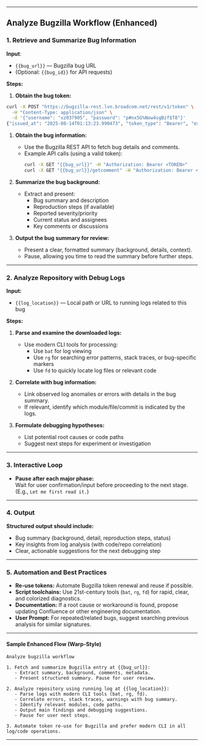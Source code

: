 ***

## Analyze Bugzilla Workflow (Enhanced)

### 1. Retrieve and Summarize Bug Information

**Input**:
- `{{bug_url}}` — Bugzilla bug URL
- (Optional: `{{bug_id}}` for API requests)

**Steps:**
1. **Obtain the bug token:**
```sh
curl -X POST "https://bugzilla-rest.lvn.broadcom.net/rest/v1/token" \
  -H "Content-Type: application/json" \
  -d '{"username": "xz037905", "password": "p#nx5G%Now4sgBzf$T8"}'
{"issued_at": "2025-08-14T01:13:23.990473", "token_type": "Bearer", "expired_in": 604800, "accesstoken": "******"}
```
1. **Obtain the bug information:**
    - Use the Bugzilla REST API to fetch bug details and comments.
    - Example API calls (using a valid token):
      ```sh
      curl -X GET "{{bug_url}}" -H "Authorization: Bearer <TOKEN>"
      curl -X GET "{{bug_url}}/getcomment" -H "Authorization: Bearer <TOKEN>"
      ```
2. **Summarize the bug background:**
    - Extract and present:
        - Bug summary and description
        - Reproduction steps (if available)
        - Reported severity/priority
        - Current status and assignees
        - Key comments or discussions

3. **Output the bug summary for review:**
    - Present a clear, formatted summary (background, details, context).
    - Pause, allowing you time to read the summary before further steps.

***

### 2. Analyze Repository with Debug Logs

**Input:**
- `{{log_location}}` — Local path or URL to running logs related to this bug

**Steps:**
1. **Parse and examine the downloaded logs:**
    - Use modern CLI tools for processing:
        - Use `bat` for log viewing
        - Use `rg` for searching error patterns, stack traces, or bug-specific markers
        - Use `fd` to quickly locate log files or relevant code

2. **Correlate with bug information:**
    - Link observed log anomalies or errors with details in the bug summary.
    - If relevant, identify which module/file/commit is indicated by the logs.

3. **Formulate debugging hypotheses:**
    - List potential root causes or code paths
    - Suggest next steps for experiment or investigation

***

### 3. Interactive Loop

- **Pause after each major phase:**  
  Wait for user confirmation/input before proceeding to the next stage.  
  (E.g., `Let me first read it.`)

***

### 4. Output

**Structured output should include:**
- Bug summary (background, detail, reproduction steps, status)
- Key insights from log analysis (with code/repo correlation)
- Clear, actionable suggestions for the next debugging step

***

### 5. Automation and Best Practices

- **Re-use tokens:** Automate Bugzilla token renewal and reuse if possible.
- **Script toolchains:** Use 21st-century tools (`bat`, `rg`, `fd`) for rapid, clear, and colorized diagnostics.
- **Documentation:** If a root cause or workaround is found, propose updating Confluence or other engineering documentation.
- **User Prompt:** For repeated/related bugs, suggest searching previous analysis for similar signatures.

***

#### Sample Enhanced Flow (Warp-Style)

```
Analyze bugzilla workflow

1. Fetch and summarize Bugzilla entry at {{bug_url}}:
   - Extract summary, background, comments, metadata.
   - Present structured summary. Pause for user review.

2. Analyze repository using running log at {{log_location}}:
   - Parse logs with modern CLI tools (bat, rg, fd).
   - Correlate errors, stack traces, warnings with bug summary.
   - Identify relevant modules, code paths.
   - Output main findings and debugging suggestions.
   - Pause for user next steps.

3. Automate token re-use for Bugzilla and prefer modern CLI in all log/code operations.
```

***